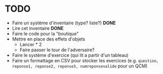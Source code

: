 # TODO

- Faire un système d'inventaire (type? liste?) **DONE**
- Lire cet inventaire **DONE**
- Faire le code pour la "boutique"
- Mettre en place des effets d'objets
    - Lancer * 2
    - Faire passer le tour de l'adversaire?
- Faire le système d'exercice (qui lit a partir d'un tableau)
- Faire un formattage en CSV pour stocker les exercices (e.g. `question, reponse1, reponse2, reponse3, numreponsevalide` pour un QCM)